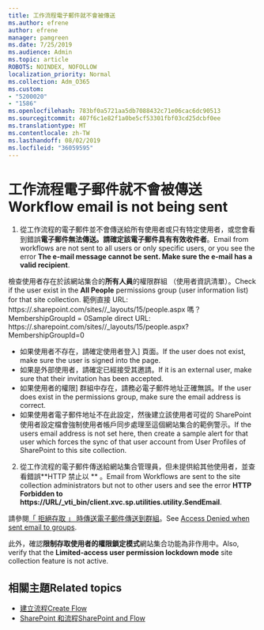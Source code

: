 ```yaml
---
title: 工作流程電子郵件就不會被傳送
ms.author: efrene
author: efrene
manager: pamgreen
ms.date: 7/25/2019
ms.audience: Admin
ms.topic: article
ROBOTS: NOINDEX, NOFOLLOW
localization_priority: Normal
ms.collection: Adm_O365
ms.custom:
- "5200020"
- "1586"
ms.openlocfilehash: 783bf0a5721aa5db7088432c71e06cac6dc90513
ms.sourcegitcommit: 407f6c1e82f1a0be5cf53301fbf03cd25dcbf0ee
ms.translationtype: MT
ms.contentlocale: zh-TW
ms.lasthandoff: 08/02/2019
ms.locfileid: "36059595"
---
```

# <a name="workflow-email-is-not-being-sent"></a><span data-ttu-id="50eae-102">工作流程電子郵件就不會被傳送</span><span class="sxs-lookup"><span data-stu-id="50eae-102">Workflow email is not being sent</span></span>

1. <span data-ttu-id="50eae-103">從工作流程的電子郵件並不會傳送給所有使用者或只有特定使用者，或您會看到錯誤**電子郵件無法傳送。請確定該電子郵件具有有效收件者**。</span><span class="sxs-lookup"><span data-stu-id="50eae-103">Email from workflows are not sent to all users or only specific users, or you see the error **The e-mail message cannot be sent. Make sure the e-mail has a valid recipient**.</span></span>

<span data-ttu-id="50eae-104">檢查使用者存在於該網站集合的**所有人員**的權限群組 （使用者資訊清單）。</span><span class="sxs-lookup"><span data-stu-id="50eae-104">Check if the user exist in the **All People** permissions group (user information list) for that site collection.</span></span>  <span data-ttu-id="50eae-105">範例直接 URL: https://<tenant>.sharepoint.com/sites/<sitename>/_layouts/15/people.aspx 嗎？MembershipGroupId = 0</span><span class="sxs-lookup"><span data-stu-id="50eae-105">Sample direct URL: https://<tenant>.sharepoint.com/sites/<sitename>/_layouts/15/people.aspx?MembershipGroupId=0</span></span>

- <span data-ttu-id="50eae-106">如果使用者不存在，請確定使用者登入] 頁面。</span><span class="sxs-lookup"><span data-stu-id="50eae-106">If the user does not exist, make sure the user is signed into the page.</span></span> 
- <span data-ttu-id="50eae-107">如果是外部使用者，請確定已經接受其邀請。</span><span class="sxs-lookup"><span data-stu-id="50eae-107">If it is an external user, make sure that their invitation has been accepted.</span></span>
- <span data-ttu-id="50eae-108">如果使用者的權限] 群組中存在，請務必電子郵件地址正確無誤。</span><span class="sxs-lookup"><span data-stu-id="50eae-108">If the user does exist in the permissions group, make sure the email address is correct.</span></span>
- <span data-ttu-id="50eae-109">如果使用者電子郵件地址不在此設定，然後建立該使用者可從的 SharePoint 使用者設定檔會強制使用者帳戶同步處理至這個網站集合的範例警示。</span><span class="sxs-lookup"><span data-stu-id="50eae-109">If the users email address is not set here, then create a sample alert for that user which forces the sync of that user account from User Profiles of SharePoint to this site collection.</span></span>
 
2. <span data-ttu-id="50eae-110">從工作流程的電子郵件傳送給網站集合管理員，但未提供給其他使用者，並查看錯誤\*\*HTTP 禁止以<spam> <spam> \*\* <spam> <spam>。</span><span class="sxs-lookup"><span data-stu-id="50eae-110">Email from Workflows are sent to the site collection administrators but not to other users and see the error **HTTP Forbidden to <spam><spam>https://URL/_vti_bin/client.xvc.sp.utilities.utility.SendEmail**<spam><spam>.</span></span>
 

<span data-ttu-id="50eae-111">請參閱[「 拒絕存取 」 時傳送電子郵件傳送到群組](https://docs.microsoft.com/sharepoint/support/server-admin/access-denied-when-send-an-email-to-groups)。</span><span class="sxs-lookup"><span data-stu-id="50eae-111">See [Access Denied when sent email to groups](https://docs.microsoft.com/sharepoint/support/server-admin/access-denied-when-send-an-email-to-groups).</span></span>

<span data-ttu-id="50eae-112">此外，確認**限制存取使用者的權限鎖定模式**網站集合功能為非作用中。</span><span class="sxs-lookup"><span data-stu-id="50eae-112">Also, verify that the **Limited-access user permission lockdown mode** site collection feature is not active.</span></span>

## <a name="related-topics"></a><span data-ttu-id="50eae-113">相關主題</span><span class="sxs-lookup"><span data-stu-id="50eae-113">Related topics</span></span>
- [<span data-ttu-id="50eae-114">建立流程</span><span class="sxs-lookup"><span data-stu-id="50eae-114">Create Flow</span></span>](https://support.office.com/article/Create-a-flow-for-a-list-or-library-in-SharePoint-Online-or-OneDrive-for-Business-a9c3e03b-0654-46af-a254-20252e580d01) 
- [<span data-ttu-id="50eae-115">SharePoint 和流程</span><span class="sxs-lookup"><span data-stu-id="50eae-115">SharePoint and Flow</span></span>](https://flow.microsoft.com/blog/sharepoint-and-flow/) 



